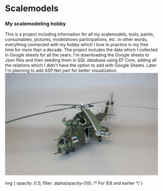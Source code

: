 # Scalemodels

<h3>My scalemodeling hobby</h3>
This is a project including information for all my scalemodels, tools, paints, consumables, pictures, modelshows participations, etc. In other words, everything connected with my hobby which I love to practice in my free time for more than a decade.
The project includes the data which I collected in Google sheets for all the years. I'm downloading the Google sheets to Json files and then seeding them in SQL database using EF Core, adding all the relations which I didn't have the option to add with Google Sheets.
Later I'm planning to add ASP.Net part for better visualization.


<img src="https://github.com/VelizarVeli/Scalemodels/blob/master/Datasets/IMG_2635.JPG">


img {
    opacity: 0.5;
    filter: alpha(opacity=50); /* For IE8 and earlier */
}
